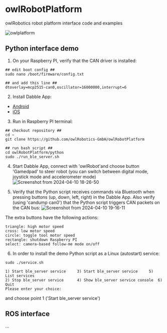 # owlRobotPlatform
owlRobotics robot platform interface code and examples

![owlplatform](https://github.com/owlRobotics-GmbH/owlRobotPlatform/assets/11735886/f4a7ead1-3a4a-428f-946e-b021bfd83857)


## Python interface demo

1. On your Raspberry PI, verify that the CAN driver is installed:
```
## edit boot config ##
sudo nano /boot/firmware/config.txt

## and add this line ##
dtoverlay=mcp2515-can0,oscillator=16000000,interrupt=6
```
   
2. Install Dabble App:  

* [Android](https://play.google.com/store/apps/details?id=io.dabbleapp)
* [iOS](https://apps.apple.com/ch/app/dabble-bluetooth-controller/id1472734455)

3. Run in Raspberry PI terminal:

```
## checkout repository ##
cd ~
git clone https://github.com/owlRobotics-GmbH/owlRobotPlatform

## run bash script ##
cd owlRobotPlatform/python
sudo ./run_ble_server.sh
```

4. Start Dabble App, connect with 'owlRobot'and choose button 'Gamedpad' to steer robot (you can switch between digital mode, joystick mode and accelerometer mode)
![Screenshot from 2024-04-10 18-26-50](https://github.com/owlRobotics-GmbH/owlRobotPlatform/assets/11735886/3485eaab-0ced-49aa-adff-f4493f62f156)

5. Verify that the Python script receives commands via Bluetooth when pressing buttons (up, down, left, right) in the Dabble App. Also verify (using 'candump can0') that the Python script triggers CAN packets on the CAN bus:
![Screenshot from 2024-04-10 19-16-11](https://github.com/owlRobotics-GmbH/owlRobotPlatform/assets/11735886/6996b1b3-0524-40ae-a002-4195df0f0372)

The extra buttons have the following actions:
```
triangle: high motor speed
cross: low motor speed
circle: toggle tool motor speed
rectangle: shutdown Raspberry PI
select: camera-based follow-me mode on/off
```

6. In order to install the demo Python script as a Linux (autostart) service:

```
sudo ./service.sh

1) Start ble_server service	    3) Start ble_server service		5) List services
2) Stop ble_server service	    4) Show ble_server service console	6) Quit
Please enter your choice: 
```

and choose point 1   ('Start ble_server service')


## ROS interface
...
